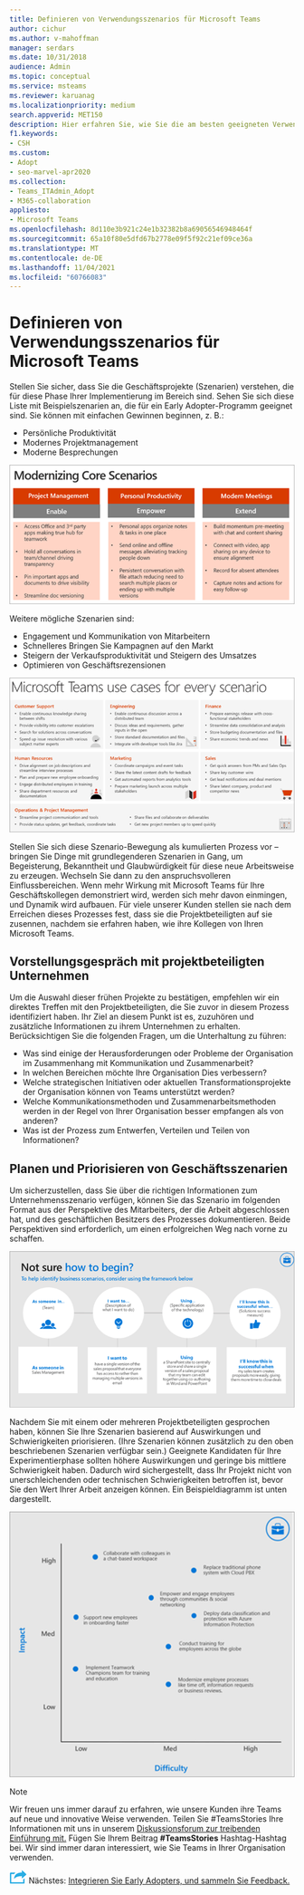 ```yaml
---
title: Definieren von Verwendungsszenarios für Microsoft Teams
author: cichur
ms.author: v-mahoffman
manager: serdars
ms.date: 10/31/2018
audience: Admin
ms.topic: conceptual
ms.service: msteams
ms.reviewer: karuanag
ms.localizationpriority: medium
search.appverid: MET150
description: Hier erfahren Sie, wie Sie die am besten geeigneten Verwendungsszenarien für die Experimentphase Ihrer Teams auswählen.
f1.keywords:
- CSH
ms.custom:
- Adopt
- seo-marvel-apr2020
ms.collection:
- Teams_ITAdmin_Adopt
- M365-collaboration
appliesto:
- Microsoft Teams
ms.openlocfilehash: 8d110e3b921c24e1b32382b8a69056546948464f
ms.sourcegitcommit: 65a10f80e5dfd67b2778e09f5f92c21ef09ce36a
ms.translationtype: MT
ms.contentlocale: de-DE
ms.lasthandoff: 11/04/2021
ms.locfileid: "60766083"
---
```

# <a name="define-usage-scenarios-for-microsoft-teams"></a>Definieren von Verwendungsszenarios für Microsoft Teams

Stellen Sie sicher, dass Sie die Geschäftsprojekte (Szenarien) verstehen, die für diese Phase Ihrer Implementierung im Bereich sind. Sehen Sie sich diese Liste mit Beispielszenarien an, die für ein Early Adopter-Programm geeignet sind. Sie können mit einfachen Gewinnen beginnen, z. B.:

- Persönliche Produktivität
- Modernes Projektmanagement
- Moderne Besprechungen

![Eine Abbildung der drei Hauptszenarien.](media/teams-adoption-modernizing-core-scenarios.png)

Weitere mögliche Szenarien sind:

- Engagement und Kommunikation von Mitarbeitern
- Schnelleres Bringen Sie Kampagnen auf den Markt
- Steigern der Verkaufsproduktivität und Steigern des Umsatzes
- Optimieren von Geschäftsrezensionen

![Eine Abbildung der Teams Szenarien für jedes Szenario.](media/teams-adoption-use-cases.png)

Stellen Sie sich diese Szenario-Bewegung als kumulierten Prozess vor – bringen Sie Dinge mit grundlegenderen Szenarien in Gang, um Begeisterung, Bekanntheit und Glaubwürdigkeit für diese neue Arbeitsweise zu erzeugen. Wechseln Sie dann zu den anspruchsvolleren Einflussbereichen. Wenn mehr Wirkung mit Microsoft Teams für Ihre Geschäftskollegen demonstriert wird, werden sich mehr davon einmingen, und Dynamik wird aufbauen. Für viele unserer Kunden stellen sie nach dem Erreichen dieses Prozesses fest, dass sie die Projektbeteiligten auf sie zusennen, nachdem sie erfahren haben, wie ihre Kollegen von Ihren Microsoft Teams.

## <a name="interview-business-stakeholders"></a>Vorstellungsgespräch mit projektbeteiligten Unternehmen

Um die Auswahl dieser frühen Projekte zu bestätigen, empfehlen wir ein direktes Treffen mit den Projektbeteiligten, die Sie zuvor in diesem Prozess identifiziert haben. Ihr Ziel an diesem Punkt ist es, zuzuhören und zusätzliche Informationen zu ihrem Unternehmen zu erhalten. Berücksichtigen Sie die folgenden Fragen, um die Unterhaltung zu führen:

- Was sind einige der Herausforderungen oder Probleme der Organisation im Zusammenhang mit Kommunikation und Zusammenarbeit?
- In welchen Bereichen möchte Ihre Organisation Dies verbessern?
- Welche strategischen Initiativen oder aktuellen Transformationsprojekte der Organisation können von Teams unterstützt werden?
- Welche Kommunikationsmethoden und Zusammenarbeitsmethoden werden in der Regel von Ihrer Organisation besser empfangen als von anderen?
- Was ist der Prozess zum Entwerfen, Verteilen und Teilen von Informationen?

## <a name="map-and-prioritize-business-scenarios"></a>Planen und Priorisieren von Geschäftsszenarien

Um sicherzustellen, dass Sie über die richtigen Informationen zum Unternehmensszenario verfügen, können Sie das Szenario im folgenden Format aus der Perspektive des Mitarbeiters, der die Arbeit abgeschlossen hat, und des geschäftlichen Besitzers des Prozesses dokumentieren. Beide Perspektiven sind erforderlich, um einen erfolgreichen Weg nach vorne zu schaffen.

![Eine Abbildung des Frameworks zum Identifizieren von Szenarien.](media/teams-adoption-identify-scenarios.png)

Nachdem Sie mit einem oder mehreren Projektbeteiligten gesprochen haben, können Sie Ihre Szenarien basierend auf Auswirkungen und Schwierigkeiten priorisieren. (Ihre Szenarien können zusätzlich zu den oben beschriebenen Szenarien verfügbar sein.) Geeignete Kandidaten für Ihre Experimentierphase sollten höhere Auswirkungen und geringe bis mittlere Schwierigkeit haben. Dadurch wird sichergestellt, dass Ihr Projekt nicht von unerschleichenden oder technischen Schwierigkeiten betroffen ist, bevor Sie den Wert Ihrer Arbeit anzeigen können. Ein Beispieldiagramm ist unten dargestellt.

![Eine Abbildung, die die Auswirkungen auf Das Szenario im Vergleich zu Schwierigkeiten zeigt.](media/teams-adoption-impact-difficulty.png)

> [!Note]
> Wir freuen uns immer darauf zu erfahren, wie unsere Kunden ihre Teams auf neue und innovative Weise verwenden. Teilen Sie #TeamsStories Ihre Informationen mit uns in unserem [Diskussionsforum zur treibenden Einführung mit.](https://techcommunity.microsoft.com/t5/driving-adoption/ct-p/DrivingAdoption) Fügen Sie Ihrem Beitrag **#TeamsStories** Hashtag-Hashtag bei. Wir sind immer daran interessiert, wie Sie Teams in Ihrer Organisation verwenden.

![Ein Symbol, das den nächsten Schritt darstellt.](media/teams-adoption-next-icon.png) Nächstes: [Integrieren Sie Early Adopters, und sammeln Sie Feedback.](teams-adoption-onboard-early-adopters.md)
